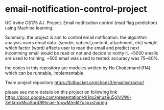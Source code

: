 # email-notification-control-project
UC Irvine CS175 A.I. Project.
Email notification control (read flag prediction) using Machine learning.

Summary: the project is aim to control email notification.
the algorithm analysis users email data. (sender, subject,content, attachment, etc)
weight which factor (word) affacts user to read the email and predict next incomming email would be read or not and decide to nority it.
~5000 emails are used to training, ~500 email was used to tested. 
accuracy was 75~80%. 

the codes in this repository are modules written by Ho Choi(cmarch314) which can be runnable, implementable.


Team project repository
https://bitbucket.org/chans3/emailextractor/

please see more details on this project on following link
https://docs.google.com/presentation/d/1qx2ehuz9u5g1yVWj-3etknxxMsaSopDI9hnae-fopwM/edit?usp=sharing

